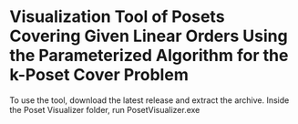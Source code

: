 # Visualization Tool of Posets Covering Given Linear Orders Using the Parameterized Algorithm for the k-Poset Cover Problem

To use the tool, download the latest release and extract the archive. Inside the Poset Visualizer folder, run PosetVisualizer.exe
